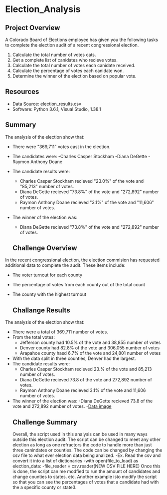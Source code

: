 # Election_Analysis

## Project Overview
A Colorado Board of Elections employee has given you the following tasks to complete the election audit of a recent congressional election.

1. Calculate the total number of votes cats.
2. Get a complete list of canidates who recieve votes.
3. Calculate the total number of votes each canidate received.
4. Calculate the percentage of votes each canidate won.
5. Determine the winner of the election based on popular vote.

## Resources
- Data Source: election_results.csv
- Software: Python 3.6.1, Visual Studio, 1.38.1

## Summary
The analysis of the election show that:
- There were "369,711" votes cast in the election.
- The candidates were:
  -Charles Casper Stockham 
  -Diana DeGette
  -Raymon Anthony Doane
- The candidate results were:
  - Charles Casper Stockham recieved "23.0%" of the vote and "85,213" number of votes.
  - Diana DeGette recieved "73.8%" of the vote and "272,892" number of votes.
  - Raymon Anthony Doane recieved "3.1%" of the vote and "11,606" number of votes.
- The winner of the election was:
  - Diana DeGette recieved "73.8%" of the vote and "272,892" number of votes.
  
  ## Challenge Overview
In the recent congressional election, the election commision has requested additional data to complete the audit. These items include: 
- The voter turnout for each county
- The percentage of votes from each county out of the total count
- The county with the highest turnout

  ## Challange Results
The analysis of the election show that:
- There were a total of 369,711 number of votes.
- From the total votes:
  - Jefferson county had 10.5% of the vote and 38,855 number of votes
  - Denver county had 82.8% of the vote and 306,055 number of votes
  - Arapahoe county hasd 6.7% of the vote and 24,801 number of votes
- With the data split in three counties, Denver had the largest.
- The candidate results were:
  - Charles Casper Stockham recieved 23.% of the vote and 85,213 number of votes.
  - Diana DeGette recieved 73.8 of the vote and 272,892 number of votes.
  - Raymon Anthony Doane recieved 3.1% of the vote and 11,606 number of votes.
- The winner of the election was:
  -Diana DeGette recieved 73.8 of the vote and 272,892 number of votes.
-[Data image](https://github.com/josafathpelayo/Election_Analysis/blob/main/election%20txt%20results.png)
  ## Challenge Summary
  Overall, the script used in this analysis can be used in many ways outside this election audit. The script can be changed to meet any other election as long as one refractors the code to handle more than just three canindates or counties. The code can be changed by changing the csv file to what ever election data being analized.
-Ex. Read the csv and convert it into a list of dictionaries
    -with open(file_to_load) as election_data:
    -file_reader = csv.reader(NEW CSV FILE HERE)
Once this is done, the script can me modfied to run the amount of candidates and change counties to states. etc. Another example isto modify the script so that you can see the percentages of votes that a candidate had with the a specific county or state3.
